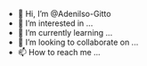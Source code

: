 - 👋 Hi, I’m @Adenilso-Gitto
- 👀 I’m interested in ...
- 🌱 I’m currently learning ...
- 💞️ I’m looking to collaborate on ...
- 📫 How to reach me ...

<!---
Adenilso-Gitto/Adenilso-Gitto is a ✨ special ✨ repository because its `README.md` (this file) appears on your GitHub profile.
You can click the Preview link to take a look at your changes.
--->

